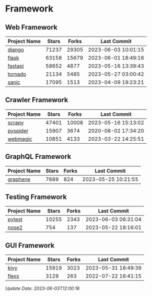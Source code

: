 # Framework

## Web Framework
| Project Name | Stars | Forks | Last Commit |
| ------------ | ----- | ----- | ----------- |
| [django](https://github.com/django/django) | 71237 | 29305 | 2023-06-03 10:01:15 |
| [flask](https://github.com/pallets/flask) | 63158 | 15679 | 2023-06-01 18:49:16 |
| [fastapi](https://github.com/tiangolo/fastapi) | 58652 | 4877 | 2023-05-16 13:39:43 |
| [tornado](https://github.com/tornadoweb/tornado) | 21134 | 5485 | 2023-05-27 03:00:42 |
| [sanic](https://github.com/sanic-org/sanic) | 17095 | 1513 | 2023-04-09 19:23:21 |

## Crawler Framework
| Project Name | Stars | Forks | Last Commit |
| ------------ | ----- | ----- | ----------- |
| [scrapy](https://github.com/scrapy/scrapy) | 47401 | 10008 | 2023-05-16 15:13:02 |
| [pyspider](https://github.com/binux/pyspider) | 15907 | 3674 | 2020-08-02 17:34:20 |
| [webmagic](https://github.com/code4craft/webmagic) | 10851 | 4133 | 2023-03-22 14:25:51 |

## GraphQL Framework
| Project Name | Stars | Forks | Last Commit |
| ------------ | ----- | ----- | ----------- |
| [graphene](https://github.com/graphql-python/graphene) | 7689 | 824 | 2023-05-25 10:21:55 |

## Testing Framework
| Project Name | Stars | Forks | Last Commit |
| ------------ | ----- | ----- | ----------- |
| [pytest](https://github.com/pytest-dev/pytest) | 10255 | 2343 | 2023-06-03 06:31:04 |
| [nose2](https://github.com/nose-devs/nose2) | 754 | 137 | 2023-05-22 18:16:01 |

## GUI Framework
| Project Name | Stars | Forks | Last Commit |
| ------------ | ----- | ----- | ----------- |
| [kivy](https://github.com/kivy/kivy) | 15919 | 3023 | 2023-05-31 18:49:39 |
| [flexx](https://github.com/flexxui/flexx) | 3129 | 263 | 2022-07-22 16:41:15 |

*Update Date: 2023-06-03T12:00:16*